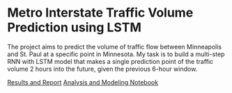 # Metro Interstate Traffic Volume Prediction using LSTM

The project aims to predict the volume of traffic flow between Minneapolis and St. Paul at a specific point in Minnesota. My task is to build a multi-step RNN with LSTM model that makes a single prediction point of the traffic volume 2 hours into the future, given the previous 6-hour window.

[Results and Report](./time-series-report.pdf)
[Analysis and Modeling Notebook](./time_series_notebook.ipynb)
